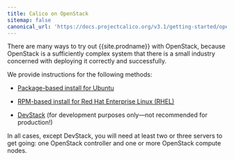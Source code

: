 ```yaml
---
title: Calico on OpenStack
sitemap: false 
canonical_url: 'https://docs.projectcalico.org/v3.1/getting-started/openstack/installation/'
---
```


There are many ways to try out {{site.prodname}} with OpenStack, because OpenStack
is a sufficiently complex system that there is a small industry
concerned with deploying it correctly and successfully.

We provide instructions for the following methods:

- [Package-based install for Ubuntu]({{site.baseurl}}/{{page.version}}/getting-started/openstack/installation/ubuntu)

- [RPM-based install for Red Hat Enterprise Linux (RHEL)]({{site.baseurl}}/{{page.version}}/getting-started/openstack/installation/redhat)

- [DevStack]({{site.baseurl}}/{{page.version}}/getting-started/openstack/installation/devstack) (for development purposes only—not recommended for production!)

In all cases, except DevStack, you will need at least two or three servers to
get going: one OpenStack controller and one or more OpenStack compute nodes.
